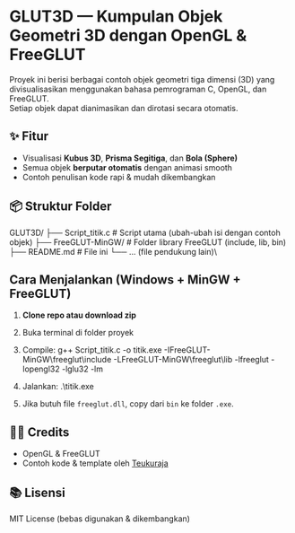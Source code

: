 # GLUT3D — Kumpulan Objek Geometri 3D dengan OpenGL & FreeGLUT

Proyek ini berisi berbagai contoh objek geometri tiga dimensi (3D) yang divisualisasikan menggunakan bahasa pemrograman C, OpenGL, dan FreeGLUT.  
Setiap objek dapat dianimasikan dan dirotasi secara otomatis.

## ✨ Fitur
- Visualisasi **Kubus 3D**, **Prisma Segitiga**, dan **Bola (Sphere)**
- Semua objek **berputar otomatis** dengan animasi smooth
- Contoh penulisan kode rapi & mudah dikembangkan

## 📦 Struktur Folder
GLUT3D/
├── Script_titik.c # Script utama (ubah-ubah isi dengan contoh objek)
├── FreeGLUT-MinGW/ # Folder library FreeGLUT (include, lib, bin)
├── README.md # File ini
└── ... (file pendukung lain)\


##  Cara Menjalankan (Windows + MinGW + FreeGLUT)
1. **Clone repo atau download zip**
2. Buka terminal di folder proyek
3. Compile:
g++ Script_titik.c -o titik.exe -IFreeGLUT-MinGW\freeglut\include -LFreeGLUT-MinGW\freeglut\lib -lfreeglut -lopengl32 -lglu32 -lm

4. Jalankan:
.\titik.exe
5. Jika butuh file `freeglut.dll`, copy dari `bin` ke folder `.exe`.

## 🧑‍💻 Credits
- OpenGL & FreeGLUT
- Contoh kode & template oleh [Teukuraja](https://github.com/Teukuraja)  

## 📚 Lisensi
MIT License (bebas digunakan & dikembangkan)
